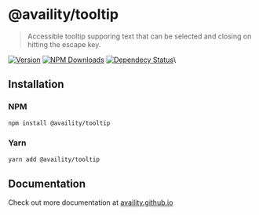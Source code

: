 # @availity/tooltip

> Accessible tooltip supporing text that can be selected and closing on hitting the escape key.

[![Version](https://img.shields.io/npm/v/@availity/favorites.svg?style=for-the-badge)](https://www.npmjs.com/package/@availity/tooltip)
[![NPM Downloads](https://img.shields.io/npm/dt/@availity/tooltip.svg?style=for-the-badge)](https://www.npmjs.com/package/@availity/tooltip)
[![Dependecy Status](https://img.shields.io/librariesio/release/npm/@availity/tooltip?style=for-the-badge)](https://github.com/Availity/availity-react/blob/master/packages/tooltip/package.json)\

## Installation

### NPM

```bash
npm install @availity/tooltip
```

### Yarn

```bash
yarn add @availity/tooltip
```

## Documentation

Check out more documentation at [availity.github.io](https://availity.github.io/availity-react/components/tooltip)

